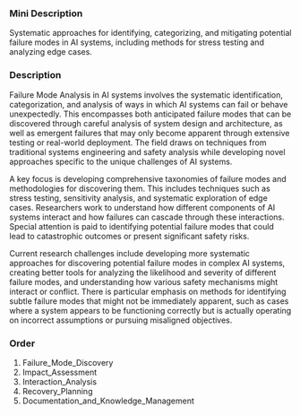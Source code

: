 ### Mini Description

Systematic approaches for identifying, categorizing, and mitigating potential failure modes in AI systems, including methods for stress testing and analyzing edge cases.

### Description

Failure Mode Analysis in AI systems involves the systematic identification, categorization, and analysis of ways in which AI systems can fail or behave unexpectedly. This encompasses both anticipated failure modes that can be discovered through careful analysis of system design and architecture, as well as emergent failures that may only become apparent through extensive testing or real-world deployment. The field draws on techniques from traditional systems engineering and safety analysis while developing novel approaches specific to the unique challenges of AI systems.

A key focus is developing comprehensive taxonomies of failure modes and methodologies for discovering them. This includes techniques such as stress testing, sensitivity analysis, and systematic exploration of edge cases. Researchers work to understand how different components of AI systems interact and how failures can cascade through these interactions. Special attention is paid to identifying potential failure modes that could lead to catastrophic outcomes or present significant safety risks.

Current research challenges include developing more systematic approaches for discovering potential failure modes in complex AI systems, creating better tools for analyzing the likelihood and severity of different failure modes, and understanding how various safety mechanisms might interact or conflict. There is particular emphasis on methods for identifying subtle failure modes that might not be immediately apparent, such as cases where a system appears to be functioning correctly but is actually operating on incorrect assumptions or pursuing misaligned objectives.

### Order

1. Failure_Mode_Discovery
2. Impact_Assessment
3. Interaction_Analysis
4. Recovery_Planning
5. Documentation_and_Knowledge_Management
